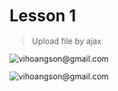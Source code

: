 # Lesson 1

> Upload file by ajax

![vihoangson@gmail.com](https://vihoangson.files.wordpress.com/2015/08/2015-08-07-09_46_54-test-ajax.jpg)

![vihoangson@gmail.com](https://avatars3.githubusercontent.com/u/4572510?v=3&s=460)
